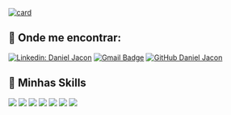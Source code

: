 [![card](https://github-readme-stats.vercel.app/api?username=Danieljacon&theme=default&show_icons=true)](https://github.com/Danieljacon/)

## 🚀 Onde me encontrar:

[![Linkedin: Daniel Jacon](https://img.shields.io/badge/-Daniel_Jacon-blue?style=flat-square&logo=Linkedin&logoColor=white&link=https://www.linkedin.com/in/daniel-jacon/)](https://www.linkedin.com/in/daniel-jacon/)
[![Gmail Badge](https://img.shields.io/badge/-danielcamillo2020@gmail.com-006bed?style=flat-square&logo=Gmail&logoColor=white&link=mailto:danielcamillo2020@gmail.com)](mailto:danielcamillo2020@gmail.com)
[![GitHub Daniel Jacon]( https://img.shields.io/github/followers/Danieljacon?label=follow&style=social )](https://github.com/Danieljacon)


## 🚀 Minhas Skills
<p align="left">
  <a href="#" alt="ReactJS">
  <img src="https://img.shields.io/badge/React-20232A?style=for-the-badge&logo=react&logoColor=61DAFB"/></a>
  <a href="#" alt="React Native">
  <img src="https://img.shields.io/badge/react_native-%2320232a.svg?style=for-the-badge&logo=react&logoColor=%2361DAFB"/></a>
   <a href="#" alt="StyledComponents">
  <img src="https://img.shields.io/badge/styled--components-DB7093?style=for-the-badge&logo=styled-components&logoColor=white"/></a>
    <a href="#" alt="Javascript">
  <img src="https://img.shields.io/badge/JavaScript-F7DF1E?style=for-the-badge&logo=javascript&logoColor=black" /></a>
  <a href="#" alt="Firebase">
  <img src="https://img.shields.io/badge/Firebase-F29D0C?style=for-the-badge&logo=firebase&logoColor=white"/></a>
  <a href="#" alt="HTML">
  <img src="https://img.shields.io/badge/HTML5-E34F26?style=for-the-badge&logo=html5&logoColor=white" /></a>
  <a href="#" alt="CSS">
  <img src="https://img.shields.io/badge/CSS3-1572B6?style=for-the-badge&logo=css3&logoColor=white"/></a>
</p>
